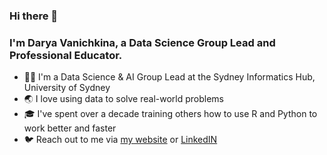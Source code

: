 ### Hi there 👋

### I'm Darya Vanichkina, a Data Science Group Lead and Professional Educator. 

- 👩‍💻 I'm a Data Science & AI Group Lead at the Sydney Informatics Hub, University of Sydney
- 🌏 I love using data to solve real-world problems
- 🎓 I've spent over a decade training others how to use R and Python to work better and faster
- 🐦 Reach out to me via [my website](https://daryavanichkina.com/) or [LinkedIN](https://www.linkedin.com/in/daryavanichkina/)

